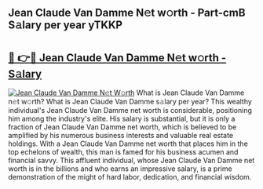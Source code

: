 ## Jean Claude Van Damme N𝚎t w𝚘rth - Part-cmB S𝚊lary per year yTKKP

# <h2><a href="http://gc3d5jl.nevu.top/?p=Jean+Claude+Van+Damme">🔗 👉🔴 Jean Claude Van Damme N𝚎t w𝚘rth - S𝚊lary</a></h2>

[![Jean Claude Van Damme N𝚎t W𝚘rth](https://i.imgur.com/Oavwk0R.jpeg)](http://gc3d5jl.nevu.top/?p=Jean+Claude+Van+Damme)
What is Jean Claude Van Damme n𝚎t w𝚘rth? What is Jean Claude Van Damme s𝚊lary per year?
This wealthy individual's Jean Claude Van Damme net worth is considerable, positioning him among the industry's elite. His salary is substantial, but it is only a fraction of Jean Claude Van Damme net worth, which is believed to be amplified by his numerous business interests and valuable real estate holdings. With a Jean Claude Van Damme net worth that places him in the top echelons of wealth, this man is famed for his business acumen and financial savvy. This affluent individual, whose Jean Claude Van Damme net worth is in the billions and who earns an impressive salary, is a prime demonstration of the might of hard labor, dedication, and financial wisdom.
